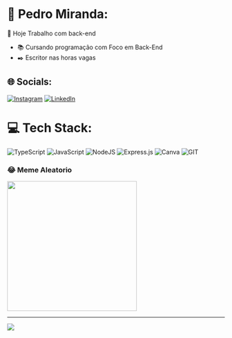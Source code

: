 # 💫 Pedro Miranda:

🔭 Hoje Trabalho com back-end <br>
- 📚 Cursando programação com Foco em Back-End <br>
- ✒️ Escritor nas horas vagas<br>


## 🌐 Socials:
[![Instagram](https://img.shields.io/badge/Instagram-%23E4405F.svg?logo=Instagram&logoColor=white)](https://instagram.com/mirand_apedro) [![LinkedIn](https://img.shields.io/badge/LinkedIn-%230077B5.svg?logo=linkedin&logoColor=white)](https://linkedin.com/in/pedro-miranda-091bb7283/) 

# 💻 Tech Stack:
![TypeScript](https://img.shields.io/badge/typescript-%23007ACC.svg?style=for-the-badge&logo=typescript&logoColor=white) ![JavaScript](https://img.shields.io/badge/javascript-%23323330.svg?style=for-the-badge&logo=javascript&logoColor=%23F7DF1E) ![NodeJS](https://img.shields.io/badge/node.js-6DA55F?style=for-the-badge&logo=node.js&logoColor=white) ![Express.js](https://img.shields.io/badge/express.js-%23404d59.svg?style=for-the-badge&logo=express&logoColor=%2361DAFB) ![Canva](https://img.shields.io/badge/Canva-%2300C4CC.svg?style=for-the-badge&logo=Canva&logoColor=white) ![GIT](https://img.shields.io/badge/Git-fc6d26?style=for-the-badge&logo=git&logoColor=white)


### 😂 Meme Aleatorio
<img src='https://randommeme-five.vercel.app/' style="height: 300px; "/>

---
[![](https://visitcount.itsvg.in/api?id=aiaipedrox&icon=0&color=0)](https://visitcount.itsvg.in)

